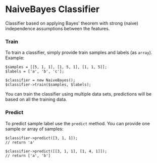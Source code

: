 # NaiveBayes Classifier

Classifier based on applying Bayes' theorem with strong (naive) independence assumptions between the features.

### Train

To train a classifier, simply provide train samples and labels (as `array`). Example:

```
$samples = [[5, 1, 1], [1, 5, 1], [1, 1, 5]];
$labels = ['a', 'b', 'c'];

$classifier = new NaiveBayes();
$classifier->train($samples, $labels);
```

You can train the classifier using multiple data sets, predictions will be based on all the training data.

### Predict

To predict sample label use the `predict` method. You can provide one sample or array of samples:

```
$classifier->predict([3, 1, 1]);
// return 'a'

$classifier->predict([[3, 1, 1], [1, 4, 1]]);
// return ['a', 'b']
```
